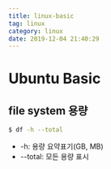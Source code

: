 ```yaml
---
title: linux-basic
tag: linux
category: linux
date: 2019-12-04 21:40:29
---
```

# Ubuntu Basic

## file system 용량
```bash
$ df -h --total
```
- -h: 용량 요약표기(GB, MB)
- --total: 모든 용량 표시